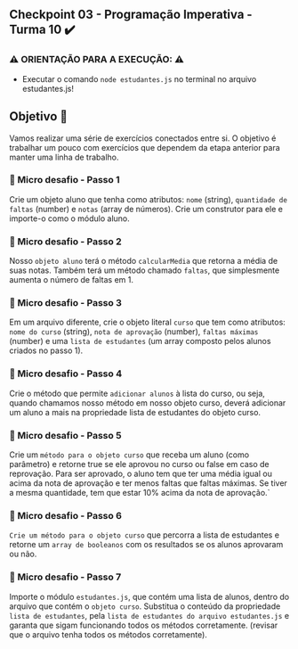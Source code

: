 ## Checkpoint 03 - Programação Imperativa - Turma 10 ✔️

### ⚠️ ORIENTAÇÃO PARA A EXECUÇÃO: ⚠️

- Executar o comando `node estudantes.js` no terminal no arquivo estudantes.js!

## Objetivo 🎯

Vamos realizar uma série de exercícios conectados entre si. O objetivo é trabalhar
um pouco com exercícios que dependem da etapa anterior para manter uma linha de
trabalho.

### 📌 Micro desafio - Passo 1

Crie um objeto aluno que tenha como atributos: `nome` (string), `quantidade de faltas`
(number) e `notas` (array de números). Crie um construtor para ele e importe-o como o
módulo aluno.

### 📌 Micro desafio - Passo 2

Nosso `objeto aluno` terá o método `calcularMedia` que retorna a média de suas notas.
Também terá um método chamado `faltas`, que simplesmente aumenta o número de faltas
em 1.

### 📌 Micro desafio - Passo 3

Em um arquivo diferente, crie o objeto literal `curso` que tem como atributos: `nome do curso` 
(string), `nota de aprovação` (number), `faltas máximas` (number) e uma `lista de estudantes` 
(um array composto pelos alunos criados no passo 1).

### 📌 Micro desafio - Passo 4

Crie o método que permite `adicionar alunos` à lista do curso, ou seja, quando
chamamos nosso método em nosso objeto curso, deverá adicionar um aluno a mais na
propriedade lista de estudantes do objeto curso.

### 📌 Micro desafio - Passo 5

Crie um `método para o objeto curso` que receba um aluno (como parâmetro) e
 retorne true se ele aprovou no curso ou false em caso de reprovação.
Para ser aprovado, o aluno tem que ter uma média igual ou acima da nota de aprovação
e ter menos faltas que faltas máximas. Se tiver a mesma quantidade, tem que estar
10% acima da nota de aprovação.`

### 📌 Micro desafio - Passo 6

`Crie um método para o objeto curso` que percorra a lista de estudantes e retorne um
`array de booleanos` com os resultados se os alunos aprovaram ou não.

### 📌 Micro desafio - Passo 7

Importe o módulo `estudantes.js`, que contém uma lista de alunos, dentro do arquivo
que contém o `objeto curso`. Substitua o conteúdo da propriedade `lista de estudantes`, 
pela `lista de estudantes do arquivo estudantes.js` e garanta que sigam funcionando todos os
métodos corretamente. (revisar que o arquivo tenha todos os métodos corretamente).
